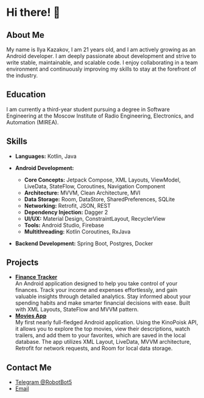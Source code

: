 # Hi there! 👋

## About Me

My name is Ilya Kazakov, I am 21 years old, and I am actively growing as an Android developer. I am deeply passionate about development and strive to write stable, maintainable, and scalable code. I enjoy collaborating in a team environment and continuously improving my skills to stay at the forefront of the industry.

## Education

I am currently a third-year student pursuing a degree in Software Engineering at the Moscow Institute of Radio Engineering, Electronics, and Automation (MIREA). 

## Skills
- **Languages:** Kotlin, Java

- **Android Development:**  
  - **Core Concepts:** Jetpack Compose, XML Layouts, ViewModel, LiveData, StateFlow, Coroutines, Navigation Component  
  - **Architecture:** MVVM, Clean Architecture, MVI  
  - **Data Storage:** Room, DataStore, SharedPreferences, SQLite 
  - **Networking:** Retrofit, JSON, REST  
  - **Dependency Injection:** Dagger 2  
  - **UI/UX:** Material Design, ConstraintLayout, RecyclerView
  - **Tools:** Android Studio, Firebase
  - **Multithreading:** Kotlin Coroutines, RxJava

- **Backend Development:** Spring Boot, Postgres, Docker


## Projects
- **[Finance Tracker](https://github.com/RobotBot5/android_finance_tracker)**  
  An Android application designed to help you take control of your finances. Track your income and expenses effortlessly, and gain valuable insights through detailed analytics. Stay informed about your spending habits and make smarter financial decisions with ease. Built with XML Layouts, StateFlow and MVVM pattern.
- **[Movies App](https://github.com/RobotBot5/android_movies_app)**  
  My first nearly full-fledged Android application. Using the KinoPoisk API, it allows you to explore the top movies, view their descriptions, watch trailers, and add them to your favorites, which are saved in the local database. The app utilizes XML Layout, LiveData, MVVM architecture, Retrofit for network requests, and Room for local data storage.

## Contact Me
- [Telegram @RobotBot5](https://t.me/robotbot5)
- [Email](mailto:robotbotyourube@gmail.com)
